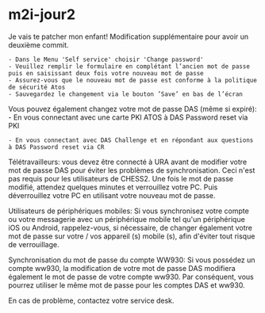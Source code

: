 # m2i-jour2
Je vais te patcher mon enfant!
Modification supplémentaire pour avoir un deuxième commit.


	- Dans le Menu 'Self service' choisir 'Change password'
	- Veuillez remplir le formulaire en complétant l’ancien mot de passe puis en saisissant deux fois votre nouveau mot de passe
	- Assurez-vous que le nouveau mot de passe est conforme à la politique de sécurité Atos
	- Sauvegardez le changement via le bouton ’Save’ en bas de l’écran


Vous pouvez également changez votre mot de passe DAS (même si expiré):
	- En vous connectant avec une carte PKI ATOS à DAS Password reset via PKI

	- En vous connectant avec DAS Challenge et en répondant aux questions à DAS Password reset via CR



Télétravailleurs: vous devez être connecté à URA avant de modifier votre mot de passe DAS pour éviter les problèmes de synchronisation.
Ceci n'est pas requis pour les utilisateurs de CHESS2.
Une fois le mot de passe modifié, attendez quelques minutes et verrouillez votre PC. Puis déverrouillez votre PC en utilisant votre nouveau mot de passe.

Utilisateurs de périphériques mobiles: Si vous synchronisez votre compte ou votre messagerie avec un périphérique mobile tel qu'un périphérique iOS ou Android,
rappelez-vous, si nécessaire, de changer également votre mot de passe sur votre / vos appareil (s) mobile (s), afin d'éviter tout risque de verrouillage.

Synchronisation du mot de passe du compte WW930: Si vous possédez un compte ww930, la modification de votre mot de passe DAS modifiera également le mot de passe de votre compte ww930.
Par conséquent, vous pourrez utiliser le même mot de passe pour les comptes DAS et ww930.

En cas de problème, contactez votre service desk.
